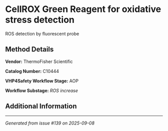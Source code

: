 # CellROX  Green Reagent for oxidative stress detection

ROS detection by fluorescent probe

## Method Details

**Vendor:** ThermoFisher Scientific

**Catalog Number:** C10444

**VHP4Safety Workflow Stage:** AOP

**Workflow Substage:** _ROS increase_

## Additional Information

---

*Generated from issue #139 on 2025-09-08*
